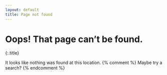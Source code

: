 ```yaml
---
layout: default
title: Page not found
---
```

Oops! That page can’t be found.
=============================== 
{:.title}

It looks like nothing was found at this location.
{% comment %} Maybe try a search? {% endcomment %}
